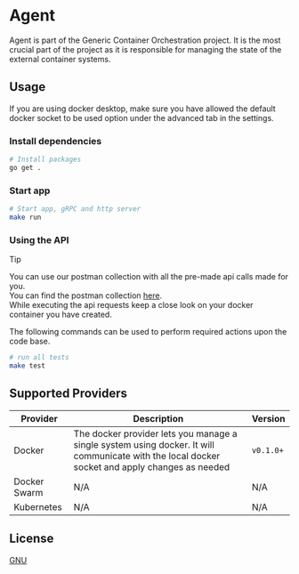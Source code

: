 # Agent

Agent is part of the Generic Container Orchestration project.
It is the most crucial part of the project as it is responsible for managing the state
of the external container systems.

## Usage

If you are using docker desktop, make sure you have allowed the default docker socket to be used option under the advanced tab in the settings.

### Install dependencies
```bash
# Install packages
go get .
```

### Start app
```bash
# Start app, gRPC and http server
make run
```

### Using the API
> [!TIP]  
> You can use our postman collection with all the pre-made api calls made for you.  
> You can find the postman collection [here](https://www.postman.com/galactic-spaceship-310683/workspace/gco/collection/3303581-894b7592-c8d1-47c7-8a14-d46dd88af130?action=share&creator=3303581).  
> While executing the api requests keep a close look on your docker container you have created.

The following commands can be used to perform required actions upon the code base.

```bash
# run all tests
make test
```

## Supported Providers

| Provider     | Description                                                                                                                                    | Version   |
|--------------|------------------------------------------------------------------------------------------------------------------------------------------------|-----------|
| Docker       | The docker provider lets you manage a single system using docker. It will communicate with the local docker socket and apply changes as needed | `v0.1.0+` |
| Docker Swarm | N/A                                                                                                                                            | N/A       |
| Kubernetes   | N/A                                                                                                                                            | N/A       |

## License

[GNU](./LICENSE)
